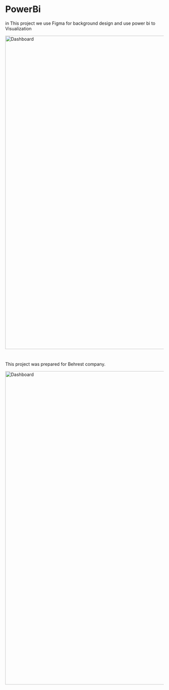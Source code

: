 # PowerBi

 in This project we use Figma for background design and use power bi to Visualization


<img width="995" alt="Dashboard" src="https://github.com/Abbas-Asq/PowerBi/assets/23266014/e8814668-2fdc-42b1-bd5d-25f64cb526dc">

#

 This project was prepared for Behrest company.



<img width="995" alt="Dashboard" src="https://github.com/Abbas-Asq/PowerBi/assets/23266014/a0ca46b6-6fd8-4faa-9808-a4b99f02f541">

